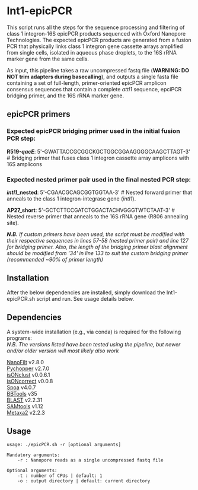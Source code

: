 # Int1-epicPCR


This script runs all the steps for the sequence processing and filtering of class 1 integron-16S epicPCR products sequenced with Oxford Nanopore Technologies. The expected epicPCR products are generated from a fusion PCR that physically links class 1 integron gene cassette arrays amplified from single cells, isolated in aqueous phase droplets, to the 16S rRNA marker gene from the same cells. 

As input, this pipeline takes a raw uncompressed fastq file (**WARNING: DO NOT trim adapters during basecalling**), and outputs a single fasta file containing a set of full-length, primer-oriented epicPCR amplicon consensus sequences that contain a complete *attI1* sequence, epciPCR bridging primer, and the 16S rRNA marker gene.

## epicPCR primers
### Expected epicPCR bridging primer used in the initial fusion PCR step:

**R519-*qacE***: 5'-GWATTACCGCGGCKGCTGGCGGAAGGGGCAAGCTTAGT-3' # Bridging primer that fuses class 1 integron cassette array amplicons with 16S amplicons

### Expected nested primer pair used in the final nested PCR step:

***intI1*_nested**: 5'-CGAACGCAGCGGTGGTAA-3' # Nested forward primer that anneals to the class 1 integron-integrase gene (*intI1*).

**AP27_short**: 5'-GCTCTTCCGATCTGGACTACHVGGGTWTCTAAT-3' # Nested reverse primer that anneals to the 16S rRNA gene (R806 annealing site).

***N.B.** If custom primers have been used, the script must be modified with their respective sequences in lines 57-58 (nested primer pair) and line 127 for bridging primer. Also, the length of the bridging primer blast alignment should be modified from '34' in line 133 to suit the custom bridging primer (recommended ~90% of primer length)*

## Installation
After the below dependencies are installed, simply download the Int1-epicPCR.sh script and run. See usage details below.

## Dependencies
A system-wide installation (e.g., via conda) is required for the following programs:  
*N.B. The versions listed have been tested using the pipeline, but newer and/or older version will most likely also work*

[NanoFilt](https://github.com/wdecoster/nanofilt) v2.8.0  
[Pychopper](https://github.com/epi2me-labs/pychopper) v2.7.0  
[isONclust](https://github.com/ksahlin/isONclust) v0.0.6.1  
[isONcorrect](https://github.com/ksahlin/isONcorrect) v0.0.8  
[Spoa](https://github.com/rvaser/spoa) v4.0.7  
[BBTools](https://jgi.doe.gov/data-and-tools/software-tools/bbtools/) v35  
[BLAST](https://blast.ncbi.nlm.nih.gov/Blast.cgi?PAGE_TYPE=BlastDocs&DOC_TYPE=Download) v2.2.31  
[SAMtools](http://www.htslib.org/) v1.12  
[Metaxa2](https://microbiology.se/software/metaxa2/) v2.2.3  


## Usage

```
usage: ./epicPCR.sh -r [optional arguments]

Mandatory arguments:
    -r : Nanopore reads as a single uncompressed fastq file
    
Optional arguments:
    -t : number of CPUs | default: 1
    -o : output directory | default: current directory
```
